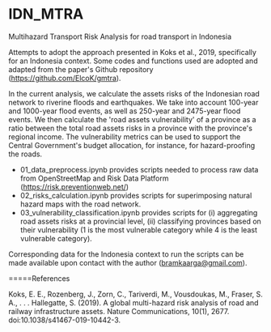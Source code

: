 # IDN_MTRA
Multihazard Transport Risk Analysis for road transport in Indonesia

Attempts to adopt the approach presented in Koks et al., 2019, specifically for an Indonesia context. Some codes and functions used are adopted and adapted from the paper's Github repository (https://github.com/ElcoK/gmtra).

In the current analysis, we calculate the assets risks of the Indonesian road network to riverine floods and earthquakes. We take into account 100-year and 1000-year flood events, as well as 250-year and 2475-year flood events. We then calculate the 'road assets vulnerability' of a province as a ratio between the total road assets risks in a province with the province's regional income. The vulnerability metrics can be used to support the Central Government's budget allocation, for instance, for hazard-proofing the roads. 

- 01_data_preprocess.ipynb provides scripts needed to process raw data from OpenStreetMap and Risk Data Platform (https://risk.preventionweb.net/)
- 02_risks_calculation.ipynb provides scripts for superimposing natural hazard maps with the road network.
- 03_vulnerability_classification.ipynb provides scripts for (i) aggregating road assets risks at a provincial level, (ii) classifying provinces based on their vulnerability (1 is the most vulnerable category while 4 is the least vulnerable category). 


Corresponding data for the Indonesia context to run the scripts can be made available upon contact with the author (bramkaarga@gmail.com).





=====References

Koks, E. E., Rozenberg, J., Zorn, C., Tariverdi, M., Vousdoukas, M., Fraser, S. A., . . . Hallegatte, S. (2019). A global multi-hazard risk analysis of road and railway infrastructure assets. Nature Communications, 10(1), 2677. doi:10.1038/s41467-019-10442-3. 
